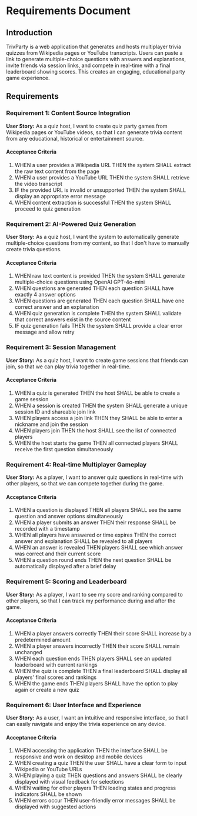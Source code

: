 # Requirements Document

## Introduction

TrivParty is a web application that generates and hosts multiplayer trivia quizzes from Wikipedia pages or YouTube transcripts. Users can paste a link to generate multiple-choice questions with answers and explanations, invite friends via session links, and compete in real-time with a final leaderboard showing scores. This creates an engaging, educational party game experience.

## Requirements

### Requirement 1: Content Source Integration

**User Story:** As a quiz host, I want to create quiz party games from Wikipedia pages or YouTube videos, so that I can generate trivia content from any educational, historical or entertainment source.

#### Acceptance Criteria

1. WHEN a user provides a Wikipedia URL THEN the system SHALL extract the raw text content from the page
2. WHEN a user provides a YouTube URL THEN the system SHALL retrieve the video transcript
3. IF the provided URL is invalid or unsupported THEN the system SHALL display an appropriate error message
4. WHEN content extraction is successful THEN the system SHALL proceed to quiz generation

### Requirement 2: AI-Powered Quiz Generation

**User Story:** As a quiz host, I want the system to automatically generate multiple-choice questions from my content, so that I don't have to manually create trivia questions.

#### Acceptance Criteria

1. WHEN raw text content is provided THEN the system SHALL generate multiple-choice questions using OpenAI GPT-4o-mini
2. WHEN questions are generated THEN each question SHALL have exactly 4 answer options
3. WHEN questions are generated THEN each question SHALL have one correct answer and an explanation
4. WHEN quiz generation is complete THEN the system SHALL validate that correct answers exist in the source content
5. IF quiz generation fails THEN the system SHALL provide a clear error message and allow retry

### Requirement 3: Session Management

**User Story:** As a quiz host, I want to create game sessions that friends can join, so that we can play trivia together in real-time.

#### Acceptance Criteria

1. WHEN a quiz is generated THEN the host SHALL be able to create a game session
2. WHEN a session is created THEN the system SHALL generate a unique session ID and shareable join link
3. WHEN players access a join link THEN they SHALL be able to enter a nickname and join the session
4. WHEN players join THEN the host SHALL see the list of connected players
5. WHEN the host starts the game THEN all connected players SHALL receive the first question simultaneously

### Requirement 4: Real-time Multiplayer Gameplay

**User Story:** As a player, I want to answer quiz questions in real-time with other players, so that we can compete together during the game.

#### Acceptance Criteria

1. WHEN a question is displayed THEN all players SHALL see the same question and answer options simultaneously
2. WHEN a player submits an answer THEN their response SHALL be recorded with a timestamp
3. WHEN all players have answered or time expires THEN the correct answer and explanation SHALL be revealed to all players
4. WHEN an answer is revealed THEN players SHALL see which answer was correct and their current score
5. WHEN a question round ends THEN the next question SHALL be automatically displayed after a brief delay

### Requirement 5: Scoring and Leaderboard

**User Story:** As a player, I want to see my score and ranking compared to other players, so that I can track my performance during and after the game.

#### Acceptance Criteria

1. WHEN a player answers correctly THEN their score SHALL increase by a predetermined amount
2. WHEN a player answers incorrectly THEN their score SHALL remain unchanged
3. WHEN each question ends THEN players SHALL see an updated leaderboard with current rankings
4. WHEN the quiz is complete THEN a final leaderboard SHALL display all players' final scores and rankings
5. WHEN the game ends THEN players SHALL have the option to play again or create a new quiz

### Requirement 6: User Interface and Experience

**User Story:** As a user, I want an intuitive and responsive interface, so that I can easily navigate and enjoy the trivia experience on any device.

#### Acceptance Criteria

1. WHEN accessing the application THEN the interface SHALL be responsive and work on desktop and mobile devices
2. WHEN creating a quiz THEN the user SHALL have a clear form to input Wikipedia or YouTube URLs
3. WHEN playing a quiz THEN questions and answers SHALL be clearly displayed with visual feedback for selections
4. WHEN waiting for other players THEN loading states and progress indicators SHALL be shown
5. WHEN errors occur THEN user-friendly error messages SHALL be displayed with suggested actions